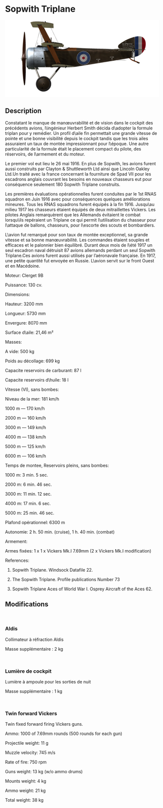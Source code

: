 # Sopwith Triplane
  

  
![soptriplane](../images/soptriplane.png)
  

  
## Description
  

  
Constatant le manque de manœuvrabilité et de vision dans le cockpit des précédents avions, l\ingénieur Herbert Smith décida d\adopter la formule triplan pour y remédier. Un profil d\aile fin permettait une grande vitesse de pointe et une bonne visibilité depuis le cockpit tandis que les trois ailes assuraient un taux de montée impressionnant pour l\époque. Une autre particularité de la formule était le placement compact du pilote, des réservoirs, de l\armement et du moteur.
  

  
Le premier vol eut lieu le 26 mai 1916. En plus de Sopwith, les avions furent aussi construits par Clayton & Shuttleworth Ltd ainsi que Lincoln Oakley Ltd.Un traité avec la france concernant la fourniture de Spad VII pour les escadrons anglais couvrant les besoins en nouveaux chasseurs eut pour conséquence seulement 180 Sopwith Triplane construits.
  

  
Les premières évaluations opérationnelles furent conduites par le 1st RNAS squadron en Juin 1916 avec pour conséquences quelques améliorations mineures. Tous les RNAS squadrons furent équipés à la fin 1916. Jusqu\au milieu 1917 les chasseurs étaient équipés de deux mitraillettes Vickers. Les pilotes Anglais remarquèrent que les Allemands évitaient le combat lorsqu\ils repéraient un Triplane ce qui permit l\utilisation du chasseur pour l\attaque de ballons, chasseurs, pour l\escorte des scouts et bombardiers.
  

  
L\avion fut remarqué pour son taux de montée exceptionnel, sa grande vitesse et sa bonne manœuvrabilité. Les commandes étaient souples et efficaces et le palonnier bien équilibré. Durant deux mois de l\été 1917 un seul escadron naval détruisit 87 avions allemands perdant un seul Sopwith Triplane.Ces avions furent aussi utilisés par l’aéronavale française. En 1917, une petite quantité fut envoyée en Russie. L\avion servit sur le front Ouest et en Macédoine.
  

  

  
Moteur: Clerget 9B
  
Puissance: 130 cv.
  

  
Dimensions:
  
Hauteur: 3200 mm
  
Longueur: 5730 mm
  
Envergure: 8070 mm
  
Surface d\aile: 21,46 m²
  

  
Masses:
  
A vide: 500 kg 
  
Poids au décollage: 699 kg
  
Capacite reservoirs de carburant: 87 l
  
Capacite reservoirs d\huile: 18 l    
  

  
Vitesse (VI), sans bombes:
  
Niveau de la mer: 181 km/h
  
1000 m — 170 km/h
  
2000 m — 160 km/h
  
3000 m — 149 km/h
  
4000 m — 138 km/h
  
5000 m — 125 km/h
  
6000 m — 106 km/h
  

  
Temps de montee, Reservoirs pleins, sans bombes:
  
1000 m: 3 min. 5 sec.  
  
2000 m: 6 min. 46 sec. 
  
3000 m: 11 min. 12 sec. 
  
4000 m: 17 min. 6 sec.
  
5000 m: 25 min. 46 sec.
  

  
Plafond opérationnel: 6300 m
  

  
Autonomie: 2 h. 50 min. (cruise), 1 h. 40 min. (combat)
  

  
Armement:
  
Armes fixées: 1 х 1 х Vickers Mk.I 7.69mm (2 x Vickers Mk.I modification)
  

  
References:
  
1) Sopwith Triplane. Windsock Datafile 22.
  
2) The Sopwith Triplane. Profile publications Number 73
  
3) Sopwith Triplane Aces of World War I. Osprey Aircraft of the Aces 62.
  

  
## Modifications
  
﻿
  
  
### Aldis
  

  
Collimateur à réfraction Aldis
  
Masse supplémentaire : 2 kg
  
﻿
  
  
### Lumière de cockpit
  

  
Lumière à ampoule pour les sorties de nuit
  
Masse supplémentaire : 1 kg
  
﻿
  
  
### Twin forward Vickers
  

  
Twin fixed forward firing Vickers guns.
  
Ammo: 1000 of 7.69mm rounds (500 rounds for each gun)
  
Projectile weight: 11 g
  
Muzzle velocity: 745 m/s
  
Rate of fire: 750 rpm
  
Guns weight: 13 kg (w/o ammo drums)
  
Mounts weight: 4 kg
  
Ammo weight: 21 kg
  
Total weight: 38 kg  
